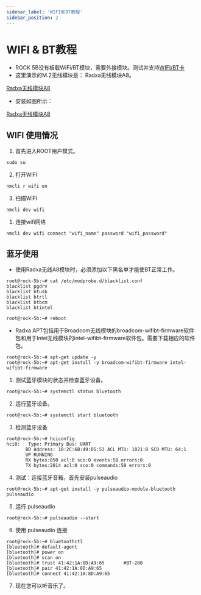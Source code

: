 ```yaml
---
sidebar_label: 'WIFI和BT教程'
sidebar_position: 2
---
```


# WIFI & BT教程

* ROCK 5B没有板载WiFi/BT模块，需要外接模块。测试并支持[WIFI/BT卡](./support_accessories)
* 这里演示的M.2无线模块是： Radxa无线模块A8。

[Radxa无线模块A8](/zh/img/accessories/a8-module-01.png)

* 安装如图所示：

[Radxa无线模块A8](/zh/img/accessories/a8-module-02.png)

## WIFI 使用情况

1. 首先进入ROOT用户模式。

```
sudo su
```

2. 打开WIFI

```
nmcli r wifi on
```

3. 扫描WIFI

```
nmcli dev wifi
```

1. 连接wifi网络

```
nmcli dev wifi connect "wifi_name" password "wifi_password"
```

## 蓝牙使用

* 使用Radxa无线A8模块时，必须添加以下黑名单才能使BT正常工作。

```
root@rock-5b:~# cat /etc/modprobe.d/blacklist.conf 
blacklist pgdrv
blacklist btusb
blacklist btrtl
blacklist btbcm
blacklist btintel

root@rock-5b:~# reboot
```

* Radxa APT包括用于Broadcom无线模块的broadcom-wifibt-firmware软件包和用于Intel无线模块的intel-wifibt-firmware软件包。需要下载相应的软件包。

```
root@rock-5b:~# apt-get update -y
root@rock-5b:~# apt-get install -y broadcom-wifibt-firmware intel-wifibt-firmware
```

1. 测试蓝牙模块的状态并检查蓝牙设备。

```
root@rock-5b:~# systemctl status bluetooth
```

2. 运行蓝牙设备。

```
root@rock-5b:~# systemctl start bluetooth
```

3. 检测蓝牙设备

```
root@rock-5b:~# hciconfig
hci0:   Type: Primary Bus: UART
       BD Address: 10:2C:6B:49:D5:53 ACL MTU: 1021:8 SCO MTU: 64:1
       UP RUNNING 
       RX bytes:850 acl:0 sco:0 events:58 errors:0
       TX bytes:2814 acl:0 sco:0 commands:58 errors:0
```

4. 测试：连接蓝牙音箱，首先安装pulseaudio

```
root@rock-5b:~# apt-get install -y pulseaudio-module-bluetooth pulseaudio
```

5. 运行 pulseaudio

```
root@rock-5b:~# pulseaudio --start
```

6. 使用 pulseaudio 连接

```
root@rock-5b:~# bluetoothctl
[bluetooth]# default-agent 
[bluetooth]# power on
[bluetooth]# scan on
[bluetooth]# trust 41:42:1A:8D:A9:65       #BT-280
[bluetooth]# pair 41:42:1A:8D:A9:65
[bluetooth]# connect 41:42:1A:8D:A9:65
```

7. 现在您可以听音乐了。
